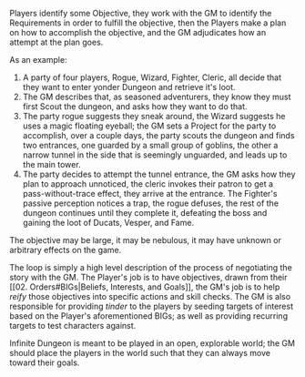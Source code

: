 
Players identify some Objective, they work with the GM to identify the Requirements in order to fulfill the objective, then the Players make a plan on how to accomplish the objective, and the GM adjudicates how an attempt at the plan goes.

As an example:

1. A party of four players, Rogue, Wizard, Fighter, Cleric, all decide that they want to enter yonder Dungeon and retrieve it's loot.
2. The GM describes that, as seasoned adventurers, they know they must first Scout the dungeon, and asks how they want to do that.
3. The party rogue suggests they sneak around, the Wizard suggests he uses a magic floating eyeball; the GM sets a Project for the party to accomplish, over a couple days, the party scouts the dungeon and finds two entrances, one guarded by a small group of goblins, the other a narrow tunnel in the side that is seemingly unguarded, and leads up to the main tower.
4. The party decides to attempt the tunnel entrance, the GM asks how they plan to approach unnoticed, the cleric invokes their patron to get a pass-without-trace effect, they arrive at the entrance. The Fighter's passive perception notices a trap, the rogue defuses, the rest of the dungeon continues until they complete it, defeating the boss and gaining the loot of Ducats, Vesper, and Fame.

The objective may be large, it may be nebulous, it may have unknown or arbitrary effects on the game.

The loop is simply a high level description of the process of negotiating the story with the GM. The Player's job is to have objectives, drawn from their [[02. Orders#BIGs|Beliefs, Interests, and Goals]], the GM's job is to help _reify_ those objectives into specific actions and skill checks. The GM is also responsible for providing _tinder_ to the players by seeding targets of interest based on the Player's aforementioned BIGs; as well as providing recurring targets to test characters against.

Infinite Dungeon is meant to be played in an open, explorable world; the GM should place the players in the world such that they can always move toward their goals.